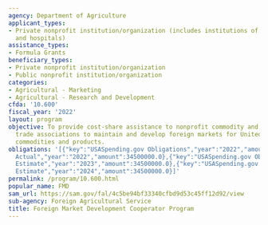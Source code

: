 ```yaml
---
agency: Department of Agriculture
applicant_types:
- Private nonprofit institution/organization (includes institutions of higher education
  and hospitals)
assistance_types:
- Formula Grants
beneficiary_types:
- Private nonprofit institution/organization
- Public nonprofit institution/organization
categories:
- Agricultural - Marketing
- Agricultural - Research and Development
cfda: '10.600'
fiscal_year: '2022'
layout: program
objective: To provide cost-share assistance to nonprofit commodity and agricultural
  trade associations to maintain and develop foreign markets for United States agricultural
  commodities and products.
obligations: '[{"key":"USASpending.gov Obligations","year":"2022","amount":31915169.87},{"key":"SAM.gov
  Actual","year":"2022","amount":34500000.0},{"key":"USASpending.gov Obligations","year":"2023","amount":21397164.57},{"key":"SAM.gov
  Estimate","year":"2023","amount":34500000.0},{"key":"USASpending.gov Obligations","year":"2024","amount":0.0},{"key":"SAM.gov
  Estimate","year":"2024","amount":34500000.0}]'
permalink: /program/10.600.html
popular_name: FMD
sam_url: https://sam.gov/fal/4c5be94bf33340cfbd9d53c45ff12d92/view
sub-agency: Foreign Agricultural Service
title: Foreign Market Development Cooperator Program
---
```

